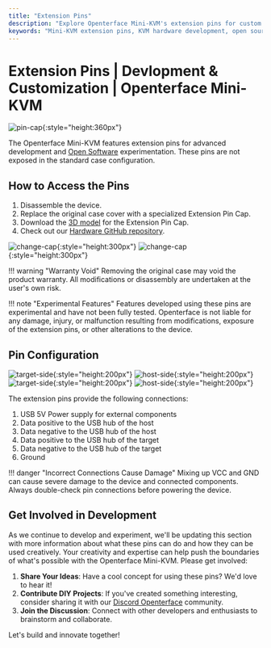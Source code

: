 ```yaml
---
title: "Extension Pins"
description: "Explore Openterface Mini-KVM's extension pins for custom development. Learn about pin configuration, hardware modifications, and open-source development opportunities. Includes safety guidelines and community collaboration options."
keywords: "Mini-KVM extension pins, KVM hardware development, open source KVM, hardware customization, USB pin configuration, KVM modifications, DIY KVM projects, hardware hacking, KVM development guide"
---
```


# **Extension Pins** | Devlopment & Customization | Openterface Mini-KVM

![pin-cap](/images/product/part/pin-cap.jpg){:style="height:360px"}

The Openterface Mini-KVM features extension pins for advanced development and [Open Software](/app) experimentation. These pins are not exposed in the standard case configuration. 

## How to Access the Pins

1. Disassemble the device.
2. Replace the original case cover with a specialized Extension Pin Cap.
3. Download the [3D model](https://github.com/TechxArtisanStudio/Openterface_Mini-KVM_Hardware/tree/main/models) for the Extension Pin Cap.
4. Check out our [Hardware GitHub repository](https://github.com/TechxArtisanStudio/Openterface_Mini-KVM_Hardware).

![change-cap](/images/product/change-cap.svg#only-light){:style="height:300px"}
![change-cap](/images/product/change-cap_1.svg#only-dark){:style="height:300px"}

!!! warning "Warranty Void"
    Removing the original case may void the product warranty. All modifications or disassembly are undertaken at the user's own risk.

!!! note "Experimental Features"
    Features developed using these pins are experimental and have not been fully tested. Openterface is not liable for any damage, injury, or malfunction resulting from modifications, exposure of the extension pins, or other alterations to the device.

## Pin Configuration

![target-side](/images/product/extension-pins-1.svg#only-light){:style="height:200px"}
![host-side](/images/product/extension-pins-2.svg#only-light){:style="height:200px"}
![target-side](/images/product/extension-pins-1_1.svg#only-dark){:style="height:200px"}
![host-side](/images/product/extension-pins-2_1.svg#only-dark){:style="height:200px"}

The extension pins provide the following connections:

1. USB 5V Power supply for external components
2. Data positive to the USB hub of the host
3. Data negative to the USB hub of the host
4. Data positive to the USB hub of the target
5. Data negative to the USB hub of the target
6. Ground

!!! danger "Incorrect Connections Cause Damage"
    Mixing up VCC and GND can cause severe damage to the device and connected components. Always double-check pin connections before powering the device.

## Get Involved in Development

As we continue to develop and experiment, we'll be updating this section with more information about what these pins can do and how they can be used creatively. Your creativity and expertise can help push the boundaries of what's possible with the Openterface Mini-KVM. Please get involved:

1. **Share Your Ideas**: Have a cool concept for using these pins? We'd love to hear it!
2. **Contribute DIY Projects**: If you've created something interesting, consider sharing it with our [Discord Openterface](/discord) community.
3. **Join the Discussion**: Connect with other developers and enthusiasts to brainstorm and collaborate.

Let's build and innovate together!